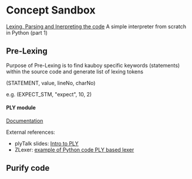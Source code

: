 Concept Sandbox
=================

[Lexing, Parsing and Inerpreting the code](http://www.jayconrod.com/posts/37/a-simple-interpreter-from-scratch-in-python-part-1)
A simple interpreter from scratch in Python (part 1)

Pre-Lexing
--------------------------

Purpose of Pre-Lexing is to find kauboy specific keywords (statements) within the source code and generate list of lexing tokens

(STATEMENT, value, lineNo, charNo)

e.g.
(EXPECT_STM, "expect", 10, 2)


#### PLY module
[Documentation](http://www.dabeaz.com/ply/ply.html#ply_nn36)

External references:
- plyTalk slides:  [Intro to PLY](http://www.dabeaz.com/ply/PLYTalk.pdf)
- ZLexer: [example of Python code PLY based lexer](https://github.com/woshifyz/zlang/blob/master/zlexer.py)

Purify code
--------------------------
